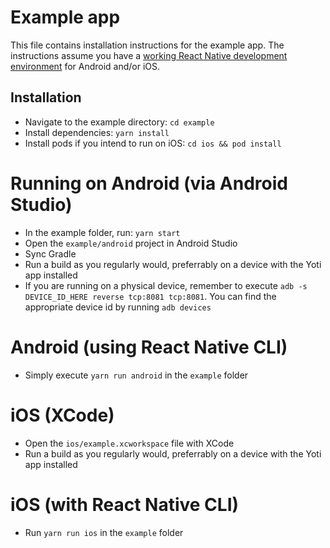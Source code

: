 # Example app

This file contains installation instructions for the example app.
The instructions assume you have a [working React Native development environment](https://reactnative.dev/docs/getting-started) for Android and/or iOS.

## Installation
- Navigate to the example directory: `cd example`
- Install dependencies: `yarn install`
- Install pods if you intend to run on iOS: `cd ios && pod install`

# Running on Android (via Android Studio)

- In the example folder, run: `yarn start`
- Open the `example/android` project in Android Studio
- Sync Gradle
- Run a build as you regularly would, preferrably on a device with the Yoti app installed
- If you are running on a physical device, remember to execute `adb -s DEVICE_ID_HERE reverse tcp:8081 tcp:8081`. You can find the appropriate device id by running `adb devices`

# Android (using React Native CLI)
- Simply execute `yarn run android` in the `example` folder

# iOS (XCode)
- Open the `ios/example.xcworkspace` file with XCode
- Run a build as you regularly would, preferrably on a device with the Yoti app installed

# iOS (with React Native CLI)
- Run `yarn run ios` in the `example` folder

